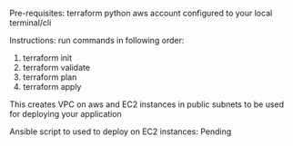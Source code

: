 Pre-requisites:
terraform
python
aws account configured to your local terminal/cli

Instructions:
run commands in following order: 
1. terraform init
2. terraform validate
3. terraform plan
4. terraform apply

This creates VPC on aws and EC2 instances in public subnets to be used for deploying your application


Ansible script to used to deploy on EC2 instances: Pending 

 
 
